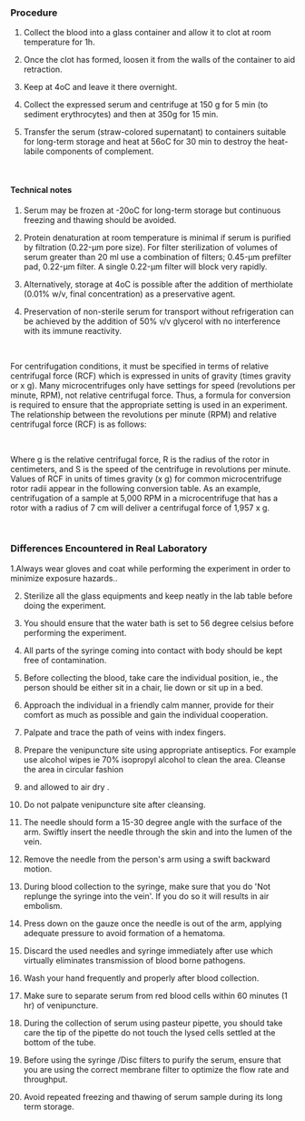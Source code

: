 ### Procedure
 
1.	Collect the blood into a glass container and allow it to clot at room temperature for 1h.

2.	Once the clot has formed, loosen it from the walls of the container to aid retraction.

3.	Keep at 4oC and leave it there overnight.

4.	Collect the expressed serum and centrifuge at 150 g for 5 min (to sediment erythrocytes) and then at 350g for 15 min.

5.	Transfer the serum (straw-colored supernatant) to containers suitable for long-term storage and heat at 56oC for 30 min to destroy the heat-labile components of complement.


&nbsp;


#### Technical notes
 
1.	Serum may be frozen at -20oC for long-term storage but continuous freezing and thawing should be avoided.

2.	Protein denaturation at room temperature is minimal if serum is purified  by filtration (0.22-μm pore size). For filter sterilization of volumes of serum greater than 20 ml use a combination of filters; 0.45-μm prefilter pad, 0.22-μm filter. A single 0.22-μm filter will block very rapidly.

3.	Alternatively, storage at 4oC is possible after the addition of merthiolate (0.01% w/v, final concentration) as a preservative agent.

4.	Preservation of non-sterile serum for transport without refrigeration can be achieved by the addition of 50% v/v glycerol with no interference with its immune reactivity.
 
&nbsp;
 
For centrifugation conditions, it must be specified in terms of relative centrifugal force (RCF) which is expressed in units of gravity (times gravity or x g). Many microcentrifuges only have settings for speed (revolutions per minute, RPM), not relative centrifugal force. Thus, a formula for conversion is required to ensure that the appropriate setting is used in an experiment. The relationship between the revolutions per minute (RPM) and relative centrifugal force (RCF) is as follows:
 
&nbsp; 
 
Where g is the relative centrifugal force, R is the radius of the rotor in centimeters, and S is the speed of the centrifuge in revolutions per minute. Values of RCF in units of times gravity (x g) for common microcentrifuge rotor radii appear in the following conversion table. As an example, centrifugation of a sample at 5,000 RPM in a microcentrifuge that has a rotor with a radius of 7 cm will deliver a centrifugal force of 1,957 x g.

&nbsp; 

### Differences Encountered in Real Laboratory 
 
1.Always wear gloves and coat while performing the experiment in order to minimize exposure hazards..

2. Sterilize all the glass equipments and keep neatly in the lab table before doing the experiment.

3. You should ensure that the water bath is set to 56 degree celsius before performing the experiment.

4. All parts of the syringe coming into contact with body should be kept free of contamination.

5. Before collecting the blood, take care the individual position, ie., the person should be either sit in a chair, lie down or sit up in a bed.

6. Approach the individual in a friendly  calm manner, provide for their comfort as much as possible and gain the individual cooperation.

7. Palpate and trace the path of veins with index fingers.

8. Prepare the venipuncture site using appropriate antiseptics. For example use alcohol wipes ie 70% isopropyl alcohol to clean the area. Cleanse the area in circular fashion 

9. and allowed  to air dry .

10. Do not palpate venipuncture site after cleansing.

11. The needle should form a 15-30 degree angle with the surface of the arm. Swiftly insert the needle through the skin and into the lumen of the vein.

12. Remove the needle from the person's arm using a swift backward motion.

13. During blood collection to the syringe, make sure that you do 'Not replunge the syringe into the vein'.  If you do so it will results in air embolism.

14. Press down on the gauze once the needle is out of the arm, applying adequate pressure to avoid formation of a hematoma.

15. Discard the used needles and syringe immediately after use which virtually eliminates transmission of blood borne pathogens.

16. Wash your hand frequently and properly after blood collection.

17. Make sure to separate serum from red blood  cells within 60 minutes (1 hr) of venipuncture.

18. During the collection of serum using pasteur pipette,  you should take care the tip of the pipette do not touch the lysed cells settled at the bottom of the tube.

19. Before using the syringe /Disc filters to purify the serum, ensure that you are using the correct membrane filter to optimize the flow rate and throughput.

20.  Avoid repeated freezing and thawing of serum sample during its long term storage.
